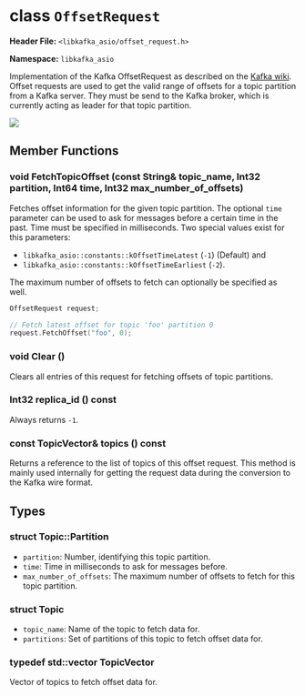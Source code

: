 
class `OffsetRequest`
=====================

**Header File:** `<libkafka_asio/offset_request.h>`

**Namespace:** `libkafka_asio`

Implementation of the Kafka OffsetRequest as described on the 
[Kafka wiki](https://cwiki.apache.org/confluence/display/KAFKA/A+Guide+To+The+Kafka+Protocol#AGuideToTheKafkaProtocol-OffsetRequest).
Offset requests are used to get the valid range of offsets for a topic partition
from a Kafka server. They must be send to the Kafka broker, which is currently
acting as leader for that topic partition.

<img src="http://yuml.me/diagram/nofunky;scale:80/class/
[OffsetRequest]++-*[Topic], 
[Topic]++-*[Topic::Partition]" 
/>

Member Functions
----------------

### void **FetchTopicOffset** (const String& topic_name, Int32 partition, Int64 time, Int32 max_number_of_offsets)

Fetches offset information for the given topic partition. The optional `time`
parameter can be used to ask for messages before a certain time in the past.
Time must be specified in milliseconds. Two special values exist for this
parameters:
 
* `libkafka_asio::constants::kOffsetTimeLatest` (`-1`) (Default) and 
* `libkafka_asio::constants::kOffsetTimeEarliest` (`-2`).

The maximum number of offsets to fetch can optionally be specified as well.

```cpp
OffsetRequest request;

// Fetch latest offset for topic 'foo' partition 0
request.FetchOffset("foo", 0);
```

### void **Clear** ()

Clears all entries of this request for fetching offsets of topic partitions.

### Int32 **replica_id** () const

Always returns `-1`.

### const TopicVector& **topics** () const

Returns a reference to the list of topics of this offset request. This
method is mainly used internally for getting the request data during the
conversion to the Kafka wire format.

Types
-----

### struct **Topic::Partition**

+ `partition`:
   Number, identifying this topic partition.
+ `time`:
   Time in milliseconds to ask for messages before.
+ `max_number_of_offsets`:
   The maximum number of offsets to fetch for this topic partition.
   
### struct **Topic**

+ `topic_name`:
   Name of the topic to fetch data for.
+ `partitions`:
   Set of partitions of this topic to fetch offset data for.

### typedef std::vector<Topic> **TopicVector**

Vector of topics to fetch offset data for.
